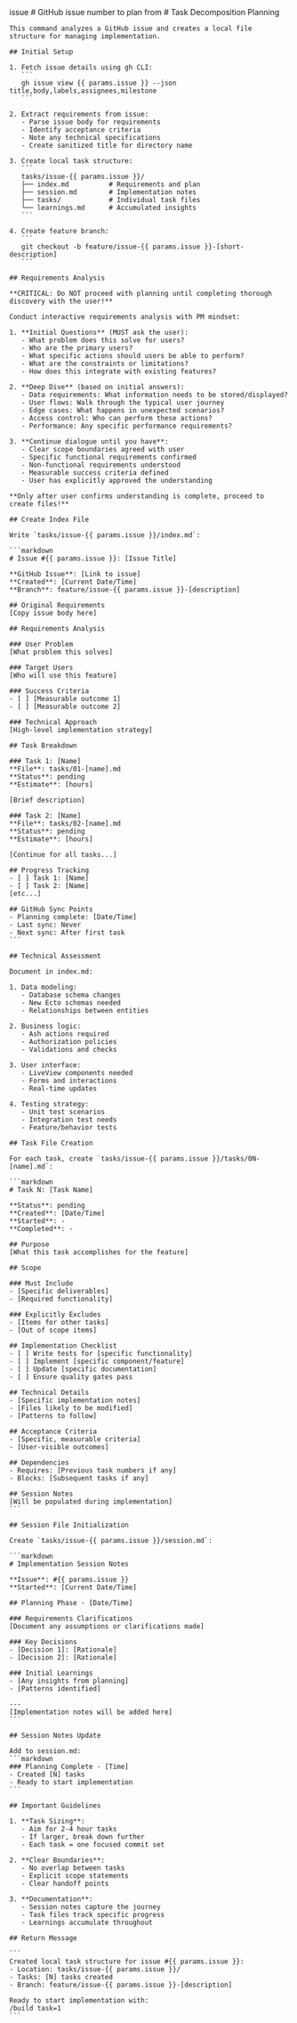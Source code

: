 <prompt>
  <params>
    issue # GitHub issue number to plan from
  </params>

  <instructions>
    # Task Decomposition Planning
    
    This command analyzes a GitHub issue and creates a local file structure for managing implementation.
    
    ## Initial Setup
    
    1. Fetch issue details using gh CLI:
       ```
       gh issue view {{ params.issue }} --json title,body,labels,assignees,milestone
       ```
    
    2. Extract requirements from issue:
       - Parse issue body for requirements
       - Identify acceptance criteria
       - Note any technical specifications
       - Create sanitized title for directory name
    
    3. Create local task structure:
       ```
       tasks/issue-{{ params.issue }}/
       ├── index.md          # Requirements and plan
       ├── session.md        # Implementation notes
       ├── tasks/            # Individual task files
       └── learnings.md      # Accumulated insights
       ```
    
    4. Create feature branch:
       ```
       git checkout -b feature/issue-{{ params.issue }}-[short-description]
       ```
    
    ## Requirements Analysis
    
    **CRITICAL: Do NOT proceed with planning until completing thorough discovery with the user!**
    
    Conduct interactive requirements analysis with PM mindset:
    
    1. **Initial Questions** (MUST ask the user):
       - What problem does this solve for users?
       - Who are the primary users?
       - What specific actions should users be able to perform?
       - What are the constraints or limitations?
       - How does this integrate with existing features?
    
    2. **Deep Dive** (based on initial answers):
       - Data requirements: What information needs to be stored/displayed?
       - User flows: Walk through the typical user journey
       - Edge cases: What happens in unexpected scenarios?
       - Access control: Who can perform these actions?
       - Performance: Any specific performance requirements?
    
    3. **Continue dialogue until you have**:
       - Clear scope boundaries agreed with user
       - Specific functional requirements confirmed
       - Non-functional requirements understood
       - Measurable success criteria defined
       - User has explicitly approved the understanding
    
    **Only after user confirms understanding is complete, proceed to create files!**
    
    ## Create Index File
    
    Write `tasks/issue-{{ params.issue }}/index.md`:
    
    ```markdown
    # Issue #{{ params.issue }}: [Issue Title]
    
    **GitHub Issue**: [Link to issue]
    **Created**: [Current Date/Time]
    **Branch**: feature/issue-{{ params.issue }}-[description]
    
    ## Original Requirements
    [Copy issue body here]
    
    ## Requirements Analysis
    
    ### User Problem
    [What problem this solves]
    
    ### Target Users
    [Who will use this feature]
    
    ### Success Criteria
    - [ ] [Measurable outcome 1]
    - [ ] [Measurable outcome 2]
    
    ### Technical Approach
    [High-level implementation strategy]
    
    ## Task Breakdown
    
    ### Task 1: [Name]
    **File**: tasks/01-[name].md
    **Status**: pending
    **Estimate**: [hours]
    
    [Brief description]
    
    ### Task 2: [Name]
    **File**: tasks/02-[name].md
    **Status**: pending
    **Estimate**: [hours]
    
    [Continue for all tasks...]
    
    ## Progress Tracking
    - [ ] Task 1: [Name]
    - [ ] Task 2: [Name]
    [etc...]
    
    ## GitHub Sync Points
    - Planning complete: [Date/Time]
    - Last sync: Never
    - Next sync: After first task
    ```
    
    ## Technical Assessment
    
    Document in index.md:
    
    1. Data modeling:
       - Database schema changes
       - New Ecto schemas needed
       - Relationships between entities
    
    2. Business logic:
       - Ash actions required
       - Authorization policies
       - Validations and checks
    
    3. User interface:
       - LiveView components needed
       - Forms and interactions
       - Real-time updates
    
    4. Testing strategy:
       - Unit test scenarios
       - Integration test needs
       - Feature/behavior tests
    
    ## Task File Creation
    
    For each task, create `tasks/issue-{{ params.issue }}/tasks/0N-[name].md`:
    
    ```markdown
    # Task N: [Task Name]
    
    **Status**: pending
    **Created**: [Date/Time]
    **Started**: -
    **Completed**: -
    
    ## Purpose
    [What this task accomplishes for the feature]
    
    ## Scope
    
    ### Must Include
    - [Specific deliverables]
    - [Required functionality]
    
    ### Explicitly Excludes
    - [Items for other tasks]
    - [Out of scope items]
    
    ## Implementation Checklist
    - [ ] Write tests for [specific functionality]
    - [ ] Implement [specific component/feature]
    - [ ] Update [specific documentation]
    - [ ] Ensure quality gates pass
    
    ## Technical Details
    - [Specific implementation notes]
    - [Files likely to be modified]
    - [Patterns to follow]
    
    ## Acceptance Criteria
    - [Specific, measurable criteria]
    - [User-visible outcomes]
    
    ## Dependencies
    - Requires: [Previous task numbers if any]
    - Blocks: [Subsequent tasks if any]
    
    ## Session Notes
    [Will be populated during implementation]
    ```
    
    ## Session File Initialization
    
    Create `tasks/issue-{{ params.issue }}/session.md`:
    
    ```markdown
    # Implementation Session Notes
    
    **Issue**: #{{ params.issue }}
    **Started**: [Current Date/Time]
    
    ## Planning Phase - [Date/Time]
    
    ### Requirements Clarifications
    [Document any assumptions or clarifications made]
    
    ### Key Decisions
    - [Decision 1]: [Rationale]
    - [Decision 2]: [Rationale]
    
    ### Initial Learnings
    - [Any insights from planning]
    - [Patterns identified]
    
    ---
    [Implementation notes will be added here]
    ```
    
    ## Session Notes Update
    
    Add to session.md:
    ```markdown
    ### Planning Complete - [Time]
    - Created [N] tasks
    - Ready to start implementation
    ```
    
    ## Important Guidelines
    
    1. **Task Sizing**:
       - Aim for 2-4 hour tasks
       - If larger, break down further
       - Each task = one focused commit set
    
    2. **Clear Boundaries**:
       - No overlap between tasks
       - Explicit scope statements
       - Clear handoff points
    
    3. **Documentation**:
       - Session notes capture the journey
       - Task files track specific progress
       - Learnings accumulate throughout
    
    ## Return Message
    
    ```
    Created local task structure for issue #{{ params.issue }}:
    - Location: tasks/issue-{{ params.issue }}/
    - Tasks: [N] tasks created
    - Branch: feature/issue-{{ params.issue }}-[description]
    
    Ready to start implementation with:
    /build task=1
    ```
  </instructions>
</prompt>